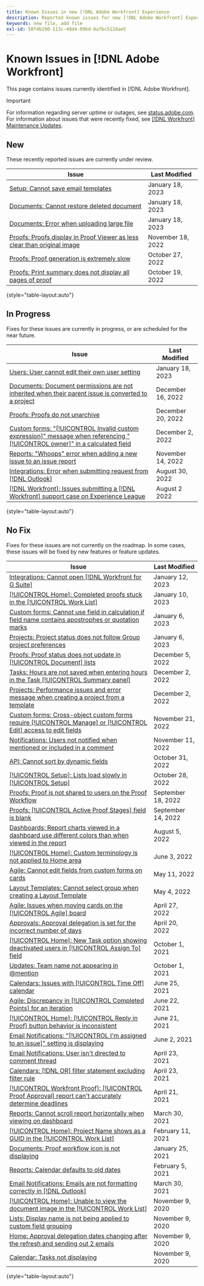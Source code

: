 ```yaml
---
title: Known Issues in new [!DNL Adobe Workfront] Experience
description: Reported known issues for new [!DNL Adobe Workfront] Experience
keywords: new file, add file
exl-id: 58f4b190-113c-49d4-99bd-0a7bc512dae5
---
```

# Known Issues in [!DNL Adobe Workfront]

This page contains issues currently identified in [!DNL Adobe Workfront].

>[!IMPORTANT]
>
>For information regarding server uptime or outages, see [status.adobe.com](https://status.adobe.com). For information about issues that were recently fixed, see [[!DNL Workfront] Maintenance Updates](../maintenance/current-updates.md).

## New

These recently reported issues are currently under review.

| **Issue** | **Last Modified** |
| -----------------------------------------------------------------| ----------------- |
| [Setup: Cannot save email templates](known-issues-workfront/wf-setup-email-templates-not-working.md) | January 18, 2023 |
| [Documents: Cannot restore deleted document](known-issues-workfront/wf-documents-cannot-restore-document.md) | January 18, 2023 |
| [Documents: Error when uploading large file](known-issues-workfront/wf-documents-large-uploads-fail.md) | January 18, 2023 |
| [Proofs: Proofs display in Proof Viewer as less clear than original image](known-issues-workfront/wf-proofs-are-blurry.md) | November 18, 2022 |
| [Proofs: Proof generation is extremely slow](known-issues-workfront/wf-proofs-slow-proof-generation.md) | October 27, 2022 |
| [Proofs: Print summary does not display all pages of proof](known-issues-workfront-proof/proof-print-summary-not-showing-all-pages.md) | October 19, 2022 |

{style="table-layout:auto"}


## In Progress

Fixes for these issues are currently in progress, or are scheduled for the near future.

| **Issue** | **Last Modified** |
| -----------------------------------------------------------------| ----------------- |
| [Users: User cannot edit their own user setting](known-issues-workfront/wf-users-user-cannot-edit-own-profile.md) | January 18, 2023 |
| [Documents: Document permissions are not inherited when their parent issue is converted to a project](known-issues-workfront/wf-documents-permissions-not-inherited.md) | December 16, 2022 |
| [Proofs: Proofs do not unarchive](known-issues-workfront/wf-proofs-do-not-unarchive.md) | December 20, 2022 |
| [Custom forms: "[!UICONTROL Invalid custom expression]" message when referencing "[!UICONTROL owner]" in a calculated field](known-issues-workfront/wf-custom-form-error-when-referencing-owner.md) | December 2, 2022 |
| [Reports: "Whoops" error when adding a new issue to an issue report](known-issues-workfront/wf-reports-whoops-error-with-issue-report.md) | November 14, 2022 |
| [Integrations: Error when submitting request from [!DNL Outlook] ](known-issues-workfront/wf-integrations-error-when-creating-request-from-outlook.md) | August 30, 2022 |
| [[!DNL Workfront]: Issues submitting a [!DNL Workfront] support case on Experience League](known-issues-workfront/wf-support-issues-submitting-support-case.md) | August 2 2022 |

{style="table-layout:auto"}

## No Fix

Fixes for these issues are not currently on the roadmap. In some cases, these issues will be fixed by new features or feature updates.

| **Issue** | **Last Modified** |
| -----------------------------------------------------------------| ----------------- |
| [Integrations: Cannot open [!DNL Workfront for G Suite]](known-issues-workfront/wf-integrations-error-when-opening-wf-for-gsuite.md) | January 12, 2023 |
| [[!UICONTROL Home]: Completed proofs stuck in the [!UICONTROL Work List]](known-issues-workfront-proof/completed-proofs-stuck-in-the-work-list.md) | January 10, 2023 |
| [Custom forms: Cannot use field in calculation if field name contains apostrophes or quotation marks](known-issues-workfront/wf-custom-forms-special-character-in-field-name.md) | January 6, 2023 |
| [Projects: Project status does not follow Group project preferences](known-issues-workfront/wf-projects-group-statuses-do-not-apply.md) | January 6, 2023 |
| [Proofs: Proof status does not update in [!UICONTROL Document] lists](known-issues-workfront/wf-documents-status-not-updating-in-document-list.md) | December 5, 2022 |
| [Tasks: Hours are not saved when entering hours in the Task [!UICONTROL Summary panel]](known-issues-workfront/wf-hours-do-not-save-when-scrolling-summary-panel.md) | December 2, 2022 |
| [Projects: Performance issues and error message when creating a project from a template](known-issues-workfront/wf-issues-when-creating-project-from-template.md) | December 2, 2022 |
| [Custom forms: Cross-object custom forms require [!UICONTROL Manage] or [!UICONTROL Edit] access to edit fields](known-issues-workfront/wf-custom-form-stuck-in-manage-edit-access.md) | November 21, 2022 |
| [Notifications: Users not notified when mentioned or included in a comment](known-issues-workfront/wf-notif-users-not-receiving-email-or-inapp-notif.md) | November 11, 2022 |
| [API: Cannot sort by dynamic fields](known-issues-workfront/wf-api-cannot-sort-by-dynamic-fields.md) | October 31, 2022 |
| [[!UICONTROL Setup]: Lists load slowly in [!UICONTROL Setup]](known-issues-workfront/wf-setup-lists-load-slowly.md) | October 28, 2022 |
| [Proofs: Proof is not shared to users on the Proof Workflow](known-issues-workfront-proof/proof-user-in-stage-does-not-get-access.md) | September 18, 2022 |
| [Proofs: [!UICONTROL Active Proof Stages] field is blank](known-issues-workfront/wf-documents-stages-do-not-populate-on-proof.md) | September 14, 2022 |
| [Dashboards: Report charts viewed in a dashboard use different colors than when viewed in the report](known-issues-workfront/wf-dashboard-reports-wrong-color.md) | August 5, 2022 |
| [[!UICONTROL Home]: Custom terminology is not applied to Home area](known-issues-workfront/wf-home-custom-term-not-applied-to-home.md) | June 3, 2022 |
| [Agile: Cannot edit fields from custom forms on cards](known-issues-workfront/wf-agile-cannot-edit-fields-custom-cards.md) | May 11, 2022 |
| [Layout Templates: Cannot select group when creating a Layout Template](known-issues-workfront/wf-layout-templ-cannot-select-group.md) | May 4, 2022 |
| [Agile: Issues when moving cards on the [!UICONTROL Agile] board](known-issues-workfront/wf-agile-issues-moving-cards.md) | April 27, 2022 |
| [Approvals: Approval delegation is set for the incorrect number of days](known-issues-workfront/wf-approval-delegation-incorrect-number-of-days.md) | April 20, 2022 |
| [[!UICONTROL Home]: New Task option showing deactivated users in [!UICONTROL Assign To] field](known-issues-workfront/wf-home-new-task-option-showing-deactivated-users.md) | October 1, 2021 |
| [Updates: Team name not appearing in @mention](known-issues-workfront/wf-updates-team-name-not-in-mention.md) | October 1, 2021 |
| [Calendars: Issues with [!UICONTROL Time Off] calendar](known-issues-workfront/wf-calendars-issue-time-off.md) | June 25, 2021 |
| [Agile: Discrepancy in [!UICONTROL Completed Points] for an iteration](known-issues-workfront/wf-agile-discrepancy-in-completed-points.md) | June 22, 2021 |
| [[!UICONTROL Home]: [!UICONTROL Reply in Proof] button behavior is inconsistent](known-issues-workfront-proof/reply-in-proof-button-behavior-is-inconsistent.md) | June 21, 2021 |
| [Email Notifications: "[!UICONTROL I'm assigned to an issue]" setting is displaying](known-issues-workfront/wf-email-notif-im-assigned-to-issue-displaying.md) | June 2, 2021 |
| [Email Notifications: User isn't directed to comment thread](known-issues-workfront/wf-email-notif-user-not-directed-to-thread.md) | April 23, 2021 |
| [Calendars: [!DNL OR] filter statement excluding filter rule](known-issues-workfront/wf-calendars-or-filter-statement.md) | April 23, 2021 |
| [[!UICONTROL Workfront Proof]: [!UICONTROL Proof Approval] report can't accurately determine deadlines](known-issues-workfront-proof/proof-approval-report-cant-accurately-determine-deadlines.md) | April 21, 2021 |
| [Reports: Cannot scroll report horizontally when viewing on dashboard](known-issues-workfront/wf-reports-cannot-scroll-horizontally.md) | March 30, 2021 |
| [[!UICONTROL Home]: Project Name shows as a GUID in the [!UICONTROL Work List]](known-issues-workfront/wf-home-project-name-shows-as-guid.md) | February 11, 2021 |
| [Documents: Proof workflow icon is not displaying](known-issues-workfront-proof/proof-workflow-icon-is-not-displaying.md) | January 25, 2021 |
| [Reports: Calendar defaults to old dates](known-issues-workfront/wf-reports-caledar-defaults-to-old-dates.md) | February 5, 2021 |
| [Email Notifications: Emails are not formatting correctly in [!DNL Outlook]](known-issues-workfront/wf-email-notif-not-formatting-in-outlook.md) | March 30, 2021 |
| [[!UICONTROL Home]: Unable to view the document image in the [!UICONTROL Work List]](known-issues-workfront/wf-home-unable-to-view-document-image.md) | November 9, 2020 |
| [Lists: Display name is not being applied to custom field grouping](known-issues-workfront/wf-lists-display-name-not-applied-to-grouping.md) | November 9, 2020 |
| [Home: Approval delegation dates changing after the refresh and sending out 2 emails](known-issues-workfront/wf-home-approval-delegation-dates-changing.md) | November 9, 2020 |
| [Calendar: Tasks not displaying](known-issues-workfront/wf-calendar-tasks-not-displaying.md) | November 9, 2020 |

{style="table-layout:auto"}

